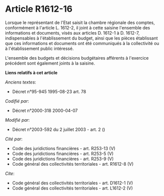 # Article R1612-16

Lorsque le représentant de l'Etat saisit la chambre régionale des comptes, conformément à l'article L. 1612-2, il joint à
cette saisine l'ensemble des informations et documents, visés aux articles D. 1612-1 à D. 1612-7, indispensables à
l'établissement du budget, ainsi que les pièces établissant que ces informations et documents ont été communiqués à la
collectivité ou à l'établissement public intéressé. 

L'ensemble des budgets et décisions budgétaires afférents à l'exercice précédent sont également joints à la saisine.

**Liens relatifs à cet article**

_Anciens textes_:

  - Décret n°95-945 1995-08-23 art. 78

_Codifié par_:

  - Décret n°2000-318 2000-04-07

_Modifié par_:

  - Décret n°2003-592 du 2 juillet 2003 - art. 2 ()

_Cité par_:

  - Code des juridictions financières - art. R253-13 (V)
  - Code des juridictions financières - art. R253-5 (V)
  - Code des juridictions financières - art. R253-9 (V)
  - Code général des collectivités territoriales - art. R1612-8 (V)

_Cite_:

  - Code général des collectivités territoriales - art. D1612-1 (V)
  - Code général des collectivités territoriales - art. L1612-2 (V)
